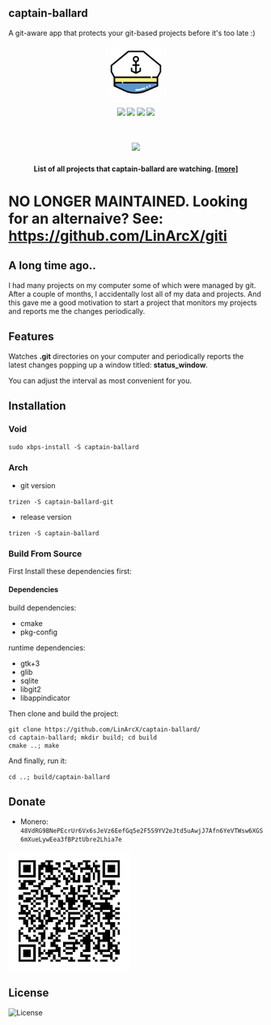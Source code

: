 ## captain-ballard
A git-aware app that protects your git-based projects before it's too late :)

<h4 align="center">
    <img src="assets/appconf/captain-ballard.svg" align="center" width="100"/>
</h4>

<h4 align="center">
    <img src="https://img.shields.io/travis/LinArcX/captain-ballard"/>  <img src="https://img.shields.io/github/tag/LinArcX/captain-ballard.svg?colorB=green"/>  <img src="https://img.shields.io/github/repo-size/LinArcX/captain-ballard.svg"/>  <img src="https://img.shields.io/github/languages/top/LinArcX/captain-ballard.svg"/>
</h4>

<h1 align="center">
    <a href="https://gist.githubusercontent.com/LinArcX/c8e9bc4eec041116639293abb011a9b0/raw/4db84504fc1e97a8c897cceccbfa3e50cbe73e6c/captain-ballard-1.0.0-status.png"><img src="https://gist.githubusercontent.com/LinArcX/c8e9bc4eec041116639293abb011a9b0/raw/4db84504fc1e97a8c897cceccbfa3e50cbe73e6c/captain-ballard-1.0.0-status.png"></a>
    <br/>
    <h4 align="center">List of all projects that captain-ballard are watching. <a href="https://github.com/LinArcX/captain-ballard/issues/1">[more]</a></h4>
</h1>

# NO LONGER MAINTAINED. Looking for an alternaive? See: https://github.com/LinArcX/giti

## A long time ago..
I had many projects on my computer some of which were managed by git. After a couple of months, I accidentally lost all of my data and projects.
And this gave me a good motivation to start a project that monitors my projects and reports me the changes periodically.

## Features
Watches __.git__ directories on your computer and periodically reports the latest changes popping up a window titled: __status_window__.

You can adjust the interval as most convenient for you.


## Installation
### Void
`sudo xbps-install -S captain-ballard`

### Arch
- git version

`trizen -S captain-ballard-git`

- release version

`trizen -S captain-ballard`

### Build From Source
First Install these dependencies first:

#### Dependencies
build dependencies:
- cmake
- pkg-config

runtime dependencies:
- gtk+3
- glib
- sqlite
- libgit2
- libappindicator

Then clone and build the project:

```
git clone https://github.com/LinArcX/captain-ballard/
cd captain-ballard; mkdir build; cd build
cmake ..; make
```

And finally, run it:

`cd ..; build/captain-ballard`

## Donate
- Monero: `48VdRG9BNePEcrUr6Vx6sJeVz6EefGq5e2F5S9YV2eJtd5uAwjJ7Afn6YeVTWsw6XGS6mXueLywEea3fBPztUbre2Lhia7e`
<img src="assets/monero.png" align="center" />

## License
![License](https://img.shields.io/github/license/LinArcX/captain-ballard.svg)
